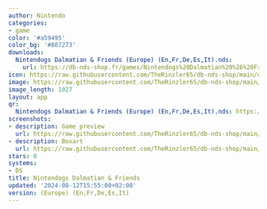 ```yaml
---
author: Nintendo
categories:
- game
color: '#a59495'
color_bg: '#807273'
downloads:
  Nintendogs Dalmatian & Friends (Europe) (En,Fr,De,Es,It).nds:
    url: https://db-nds-shop.fr/games/Nintendogs%20Dalmatian%20%26%20Friends%20%28Europe%29%20%28En%2CFr%2CDe%2CEs%2CIt%29.nds
icon: https://raw.githubusercontent.com/TheRinzler65/db-nds-shop/main/docs/assets/images/icons/nintendogsdalmatian.png
image: https://raw.githubusercontent.com/TheRinzler65/db-nds-shop/main/docs/assets/images/icons/nintendogsdalmatian.png
image_length: 1027
layout: app
qr:
  Nintendogs Dalmatian & Friends (Europe) (En,Fr,De,Es,It).nds: https://db-nds-shop.fr/assets/images/qr/nintendogs-dalmatian--friends-europe-enfrdeesit-nds.png
screenshots:
- description: Game preview
  url: https://raw.githubusercontent.com/TheRinzler65/db-nds-shop/main/docs/assets/images/screenshots/nintendogsdalmatian/nintendogsdalmatian.png
- description: Boxart
  url: https://raw.githubusercontent.com/TheRinzler65/db-nds-shop/main/docs/assets/images/boxart/NintendogsDalmatian%20%26%20Friends%20(Europe)%20(En%2CFr%2CDe%2CEs%2CIt).nds.png
stars: 0
systems:
- DS
title: Nintendogs Dalmatian & Friends
updated: '2024-08-12T15:55:00+02:00'
version: (Europe) (En,Fr,De,Es,It)
---
```

